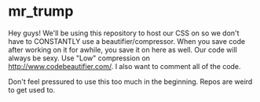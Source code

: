 # mr_trump

Hey guys! We'll be using this repository to host our CSS on so we don't have to CONSTANTLY use a beautifier/compressor. When you save code after working on it for awhile, you save it on here as well. Our code will always be sexy. Use "Low" compression on http://www.codebeautifier.com/. I also want to comment all of the code. 

Don't feel pressured to use this too much in the beginning. Repos are weird to get used to. 

